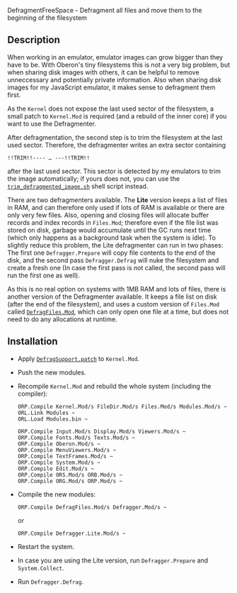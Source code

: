 DefragmentFreeSpace - Defragment all files and move them to the beginning of the filesystem

Description
-----------

When working in an emulator, emulator images can grow bigger than they have to be.
With Oberon's tiny filesystems this is not a very big problem, but when sharing
disk images with others, it can be helpful to remove unneccessary and potentially
private information. Also when sharing disk images for my JavaScript emulator,
it makes sense to defragment them first.

As the `Kernel` does not expose the last used sector of the filesystem, a small patch to
`Kernel.Mod` is required (and a rebuild of the inner core) if you want to use the
Defragmenter.

After defragmentation, the second step is to trim the filesystem at the last used sector.
Therefore, the defragmenter writes an extra sector containing

    !!TRIM!!---- … ---!!TRIM!!

after the last used sector. This sector is detected by my emulators to trim the image
automatically; if yours does not, you can use the [`trim_defragmented_image.sh`](trim_defragmented_image.sh)
shell script instead.


There are two defragmenters available. The **Lite** version keeps a list of files in RAM,
and can therefore only used if lots of RAM is available or there are only very few files.
Also, opening and closing files will allocate buffer records and index records in `Files.Mod`;
therefore even if the file list was stored on disk, garbage would accumulate until the GC runs
next time (which only happens as a background task when the system is idle). To slightly reduce
this problem, the Lite defragmenter can run in two phases: The first one `Defragger.Prepare` will
copy file contents to the end of the disk, and the second pass `Defragger.Defrag` will nuke the
filesystem and create a fresh one (In case the first pass is not called, the second pass will
run the first one as well).

As this is no real option on systems with 1MB RAM and lots of files, there is another version
of the Defragmenter available. It keeps a file list on disk (after the end of the filesystem),
and uses a custom version of `Files.Mod` called [`DefragFiles.Mod`](DefragFiles.Mod.txt), which
can only open one file at a time, but does not need to do any allocations at runtime.

Installation
------------

- Apply [`DefragSupport.patch`](DefragSupport.patch) to `Kernel.Mod`.

- Push the new modules.

- Recompile `Kernel.Mod` and rebuild the whole system (including the compiler):

      ORP.Compile Kernel.Mod/s FileDir.Mod/s Files.Mod/s Modules.Mod/s ~
      ORL.Link Modules ~
      ORL.Load Modules.bin ~

      ORP.Compile Input.Mod/s Display.Mod/s Viewers.Mod/s ~
      ORP.Compile Fonts.Mod/s Texts.Mod/s ~
      ORP.Compile Oberon.Mod/s ~
      ORP.Compile MenuViewers.Mod/s ~
      ORP.Compile TextFrames.Mod/s ~
      ORP.Compile System.Mod/s ~
      ORP.Compile Edit.Mod/s ~
      ORP.Compile ORS.Mod/s ORB.Mod/s ~
      ORP.Compile ORG.Mod/s ORP.Mod/s ~

- Compile the new modules:

      ORP.Compile DefragFiles.Mod/s Defragger.Mod/s ~

  or

      ORP.Compile Defragger.Lite.Mod/s ~

- Restart the system.

- In case you are using the Lite version, run `Defragger.Prepare` and `System.Collect`.

- Run `Defragger.Defrag`.

